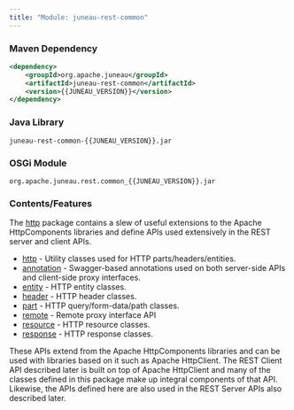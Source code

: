 ```yaml
---
title: "Module: juneau-rest-common"
---
```


### Maven Dependency

```xml
<dependency>
    <groupId>org.apache.juneau</groupId>
    <artifactId>juneau-rest-common</artifactId>
    <version>{{JUNEAU_VERSION}}</version>
</dependency>
```

### Java Library

```text
juneau-rest-common-{{JUNEAU_VERSION}}.jar
```

### OSGi Module

```text
org.apache.juneau.rest.common_{{JUNEAU_VERSION}}.jar
```

### Contents/Features

The [http]({{API_DOCS}}/org/apache/juneau/http.html) package contains a slew of useful extensions to the Apache HttpComponents libraries and define APIs used extensively in the REST server and client APIs.
- [http]({{API_DOCS}}/org/apache/juneau/http.html) - Utility classes used for HTTP parts/headers/entities.
- [annotation]({{API_DOCS}}/org/apache/juneau/http/annotation.html) - Swagger-based annotations used on both server-side APIs and client-side proxy interfaces.
- [entity]({{API_DOCS}}/org/apache/juneau/http/entity.html) - HTTP entity classes.
- [header]({{API_DOCS}}/org/apache/juneau/http/header.html) - HTTP header classes.
- [part]({{API_DOCS}}/org/apache/juneau/http/part.html) - HTTP query/form-data/path classes.
- [remote]({{API_DOCS}}/org/apache/juneau/http/remote.html) - Remote proxy interface API
- [resource]({{API_DOCS}}/org/apache/juneau/http/resource.html) - HTTP resource classes.
- [response]({{API_DOCS}}/org/apache/juneau/http/response.html) - HTTP response classes.

These APIs extend from the Apache HttpComponents libraries and can be used with libraries based on it such as Apache HttpClient.
The REST Client API described later is built on top of Apache HttpClient and many of the classes defined in this package make up integral components of that API.
Likewise, the APIs defined here are also used in the REST Server APIs also described later.
